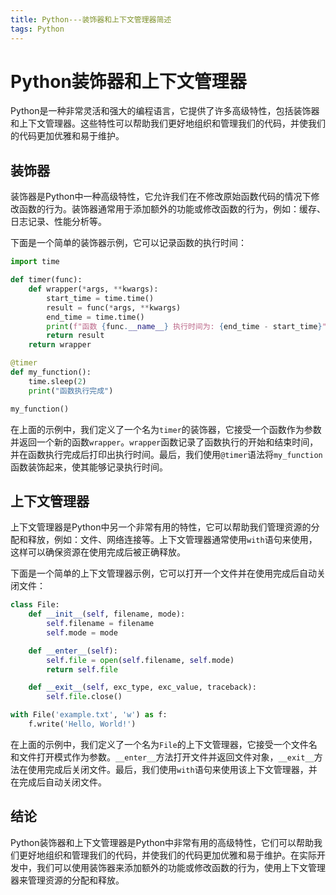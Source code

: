 ```yaml
---
title: Python---装饰器和上下文管理器简述
tags: Python
---
```



# Python装饰器和上下文管理器

Python是一种非常灵活和强大的编程语言，它提供了许多高级特性，包括装饰器和上下文管理器。这些特性可以帮助我们更好地组织和管理我们的代码，并使我们的代码更加优雅和易于维护。<!--more-->

## 装饰器

装饰器是Python中一种高级特性，它允许我们在不修改原始函数代码的情况下修改函数的行为。装饰器通常用于添加额外的功能或修改函数的行为，例如：缓存、日志记录、性能分析等。

下面是一个简单的装饰器示例，它可以记录函数的执行时间：

```python
import time

def timer(func):
    def wrapper(*args, **kwargs):
        start_time = time.time()
        result = func(*args, **kwargs)
        end_time = time.time()
        print(f"函数 {func.__name__} 执行时间为: {end_time - start_time}")
        return result
    return wrapper

@timer
def my_function():
    time.sleep(2)
    print("函数执行完成")

my_function()
```

在上面的示例中，我们定义了一个名为`timer`的装饰器，它接受一个函数作为参数并返回一个新的函数`wrapper`。`wrapper`函数记录了函数执行的开始和结束时间，并在函数执行完成后打印出执行时间。最后，我们使用`@timer`语法将`my_function`函数装饰起来，使其能够记录执行时间。

## 上下文管理器

上下文管理器是Python中另一个非常有用的特性，它可以帮助我们管理资源的分配和释放，例如：文件、网络连接等。上下文管理器通常使用`with`语句来使用，这样可以确保资源在使用完成后被正确释放。

下面是一个简单的上下文管理器示例，它可以打开一个文件并在使用完成后自动关闭文件：

```python
class File:
    def __init__(self, filename, mode):
        self.filename = filename
        self.mode = mode

    def __enter__(self):
        self.file = open(self.filename, self.mode)
        return self.file

    def __exit__(self, exc_type, exc_value, traceback):
        self.file.close()

with File('example.txt', 'w') as f:
    f.write('Hello, World!')
```

在上面的示例中，我们定义了一个名为`File`的上下文管理器，它接受一个文件名和文件打开模式作为参数。`__enter__`方法打开文件并返回文件对象，`__exit__`方法在使用完成后关闭文件。最后，我们使用`with`语句来使用该上下文管理器，并在完成后自动关闭文件。

## 结论

Python装饰器和上下文管理器是Python中非常有用的高级特性，它们可以帮助我们更好地组织和管理我们的代码，并使我们的代码更加优雅和易于维护。在实际开发中，我们可以使用装饰器来添加额外的功能或修改函数的行为，使用上下文管理器来管理资源的分配和释放。